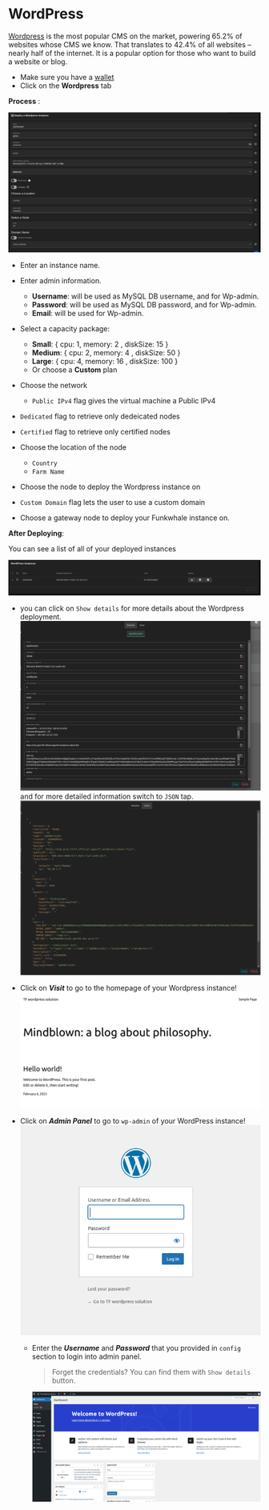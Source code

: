 # WordPress

[Wordpress](https://wordpress.org/) is the most popular CMS on the market, powering 65.2% of websites whose CMS we know. That translates to 42.4% of all websites – nearly half of the internet. It is a popular option for those who want to build a website or blog.

- Make sure you have a [wallet](./wallet_connector.md)
- Click on the **Wordpress** tab

**Process** :

![Config](img/wp1.png)

- Enter an instance name.
- Enter admin information.
  - **Username**: will be used as MySQL DB username, and for Wp-admin.
  - **Password**: will be used as MySQL DB password, and for Wp-admin.
  - **Email**: will be used for Wp-admin.
- Select a capacity package:
  - **Small**: { cpu: 1, memory: 2 , diskSize: 15 }
  - **Medium**: { cpu: 2, memory: 4 , diskSize: 50 }
  - **Large**: { cpu: 4, memory: 16 , diskSize: 100 }
  - Or choose a **Custom** plan

- Choose the network
   - `Public IPv4` flag gives the virtual machine a Public IPv4

- `Dedicated` flag to retrieve only dedeicated nodes 
- `Certified` flag to retrieve only certified nodes 
- Choose the location of the node
   - `Country`
   - `Farm Name`
- Choose the node to deploy the Wordpress instance on 
- `Custom Domain` flag lets the user to use a custom domain
- Choose a gateway node to deploy your Funkwhale instance on.


**After Deploying**:

You can see a list of all of your deployed instances

![ ](img/wp2.png)

- you can click on `Show details` for more details about the Wordpress deployment.
    ![ ](img/wp3.png)
    and for more detailed information switch to `JSON` tap.
    ![ ](img/wp4.png)

- Click on ***Visit*** to go to the homepage of your Wordpress instance!
    ![ ](img/wp5.png)
- Click on ***Admin Panel*** to go to `wp-admin` of your WordPress instance!
![ ](img/wp6.png)

  - Enter the ***Username*** and ***Password*** that you provided in `config` section to login into admin panel.
    > Forget the credentials? You can find them with `Show details` button.

    ![ ](img/wp7.png)
